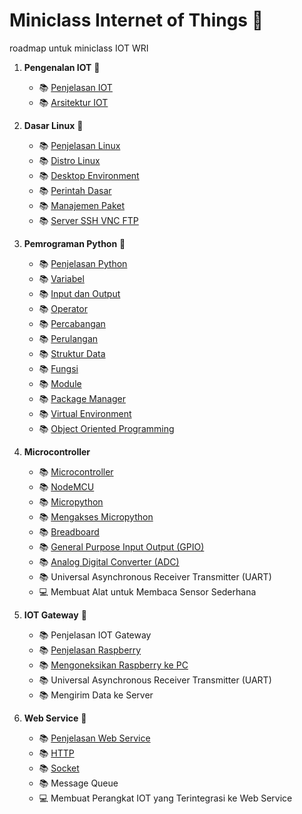# Miniclass Internet of Things :satellite:

roadmap untuk miniclass IOT WRI

1.  **Pengenalan IOT** :satellite:

    - :books: [Penjelasan IOT](materi/iot/penjelasan-iot.md)
    - :books: [Arsitektur IOT](materi/iot/arsitektur-iot.md)

2.  **Dasar Linux** :penguin:

    - :books: [Penjelasan Linux](materi/linux/penjelasan-linux.md)
    - :books: [Distro Linux](materi/linux/distro-linux.md)
    - :books: [Desktop Environment](materi/linux/desktop-environment.md)
    - :books: [Perintah Dasar](materi/linux/perintah-dasar.md)
    - :books: [Manajemen Paket](materi/linux/manajemen-paket.md)
    - :books: [Server SSH VNC FTP](materi/linux/server-ssh-vnc-ftp.md)

3.  **Pemrograman Python** :snake:

    - :books: [Penjelasan Python](materi/python/intro-python.md)
    - :books: [Variabel](materi/python/variabel.md)
    - :books: [Input dan Output](materi/python/io.md)
    - :books: [Operator](materi/python/operator.md)
    - :books: [Percabangan](materi/python/percabangan.md)
    - :books: [Perulangan](materi/python/perulangan.md)
    - :books: [Struktur Data](materi/python/struktur-data.md)
    - :books: [Fungsi](materi/python/fungsi.md)
    - :books: [Module](materi/python/module.md)
    - :books: [Package Manager](materi/python/package-manager.md)
    - :books: [Virtual Environment](materi/python/virtual-env.md)
    - :books: [Object Oriented Programming](materi/python/oop.md)

4.  **Microcontroller**

    - :books: [Microcontroller](materi/microcontroller/1-penjelasan-microcontroller.md)
    - :books: [NodeMCU](materi/microcontroller/2-penjelasan-nodemcu.md)
    - :books: [Micropython](materi/microcontroller/3-micropython.md)
    - :books: [Mengakses Micropython](materi/microcontroller/4-mengakses-micropython.md)
    - :books: [Breadboard](materi/microcontroller/breadboard.md)
    - :books: [General Purpose Input Output (GPIO)](materi/microcontroller/gpio.md)
    - :books: [Analog Digital Converter (ADC)](materi/microcontroller/adc.md)
    - :books: Universal Asynchronous Receiver Transmitter (UART)
    - :computer: Membuat Alat untuk Membaca Sensor Sederhana

5.  **IOT Gateway** :strawberry:

    - :books: Penjelasan IOT Gateway
    - :books: [Penjelasan Raspberry](materi/iot-gateway/penjelasan-raspi.md)
    - :books: [Mengoneksikan Raspberry ke PC](materi/iot-gateway/koneksi-raspi.md)
    - :books: Universal Asynchronous Receiver Transmitter (UART)
    - :books: Mengirim Data ke Server

6.  **Web Service** :signal_strength:

    - :books: [Penjelasan Web Service](materi/web-service/penjelasan-web-service.md)
    - :books: [HTTP](materi/web-service/http.md)
    - :books: [Socket](materi/web-service/socket.md)
    - :books: Message Queue
    - :computer: Membuat Perangkat IOT yang Terintegrasi ke Web Service
